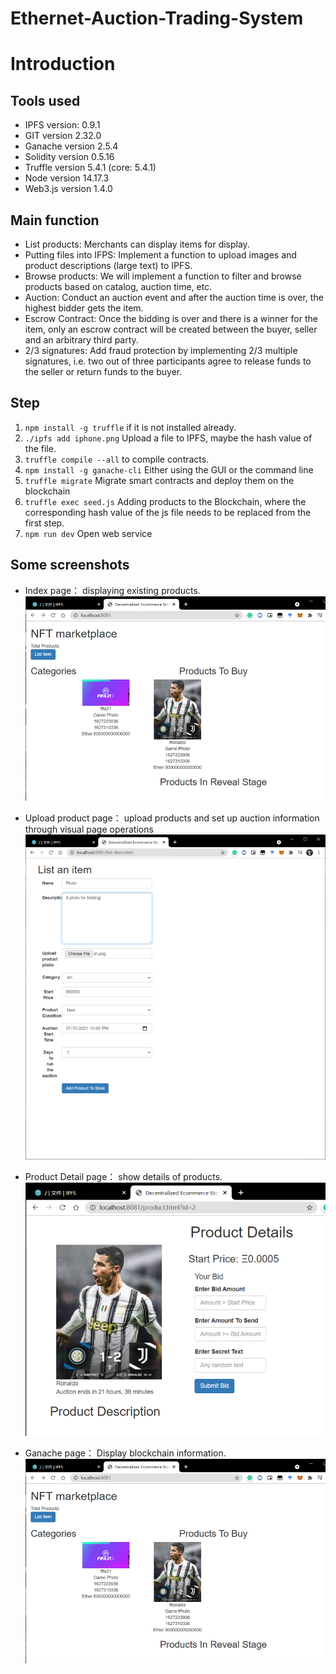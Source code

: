 # Ethernet-Auction-Trading-System

# Introduction

## Tools used

* IPFS 	    version: 0.9.1
* GIT 	    version 2.32.0
* Ganache version 2.5.4
* Solidity    version 0.5.16
* Truffle     version 5.4.1 (core: 5.4.1)
* Node 	    version 14.17.3
* Web3.js   version 1.4.0

## Main function

- List products: Merchants can display items for display.
- Putting files into IFPS: Implement a function to upload images and product descriptions (large text) to IPFS.
- Browse products: We will implement a function to filter and browse products based on catalog, auction time, etc.
- Auction: Conduct an auction event and after the auction time is over, the highest bidder gets the item.
- Escrow Contract: Once the bidding is over and there is a winner for the item, only an escrow contract will be created between the buyer, seller and an arbitrary third party.
- 2/3 signatures: Add fraud protection by implementing 2/3 multiple signatures, i.e. two out of three participants agree to release funds to the seller or return funds to the buyer.

## Step

1. `npm install -g truffle` if it is not installed already.
2. `./ipfs add iphone.png` Upload a file to IPFS, maybe the hash value of the file.
3. `truffle compile --all` to compile contracts.
4. `npm install -g ganache-cli` Either using the GUI or the command line
5. `truffle migrate` Migrate smart contracts and deploy them on the blockchain
6. `truffle exec seed.js` Adding products to the Blockchain, where the corresponding hash value of the js file needs to be replaced from the first step.
7. `npm run dev` Open web service

## Some screenshots

- Index page： displaying existing products.
![Index Page](https://raw.githubusercontent.com/jeremyRZ/Ethernet-Auction-Trading-System/main/screenshot/indexpage.png)


- Upload product page： upload products and set up auction information through visual page operations
![Index Page](https://raw.githubusercontent.com/jeremyRZ/Ethernet-Auction-Trading-System/main/screenshot/productdetail.png)


- Product Detail page： show details of products.
![Detail Page](https://raw.githubusercontent.com/jeremyRZ/Ethernet-Auction-Trading-System/main/screenshot/product.png)


- Ganache page： Display blockchain information.
![Index Page](https://raw.githubusercontent.com/jeremyRZ/Ethernet-Auction-Trading-System/main/screenshot/indexpage.png)
